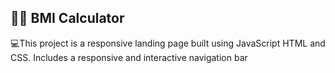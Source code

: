 ## 🏋️‍♂️ BMI Calculator 

💻This project is a responsive landing page built using JavaScript HTML and CSS. Includes a responsive and interactive navigation bar

